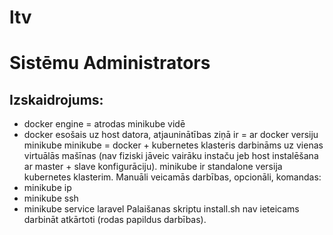 # ltv
# Sistēmu Administrators
## Izskaidrojums:
-   docker engine = atrodas minikube vidē
-   docker esošais uz host datora, atjauninātības ziņā ir = ar docker versiju minikube
minikube = docker + kubernetes klasteris darbināms uz vienas virtuālās mašīnas (nav fiziski jāveic vairāku instaču jeb host instalēšana ar master + slave konfigurāciju). minikube ir standalone versija kubernetes klasterim.
Manuāli veicamās darbības, opcionāli, komandas:
-   minikube ip
-   minikube ssh
-   minikube service laravel
Palaišanas skriptu install.sh nav ieteicams darbināt atkārtoti (rodas papildus darbības).

